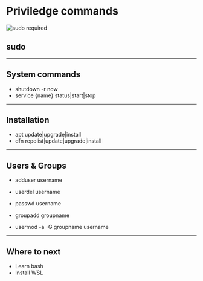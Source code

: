 # Priviledge commands

![sudo required](https://imgs.xkcd.com/comics/sandwich.png)

## sudo

---

## System commands

- shutdown -r now
- service {name} status|start|stop

---

## Installation

- apt update|upgrade|install
- dfn repolist|update|upgrade|install

---

## Users & Groups

- adduser username
- userdel username
- passwd username

- groupadd groupname
- usermod -a -G groupname username

---

## Where to next

- Learn bash
- Install WSL
